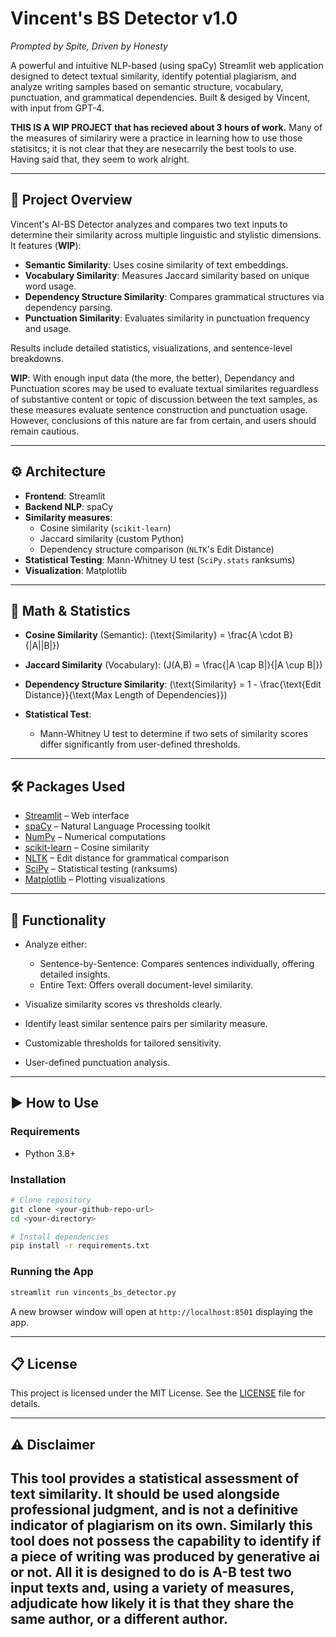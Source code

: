 # Vincent's BS Detector v1.0

*Prompted by Spite, Driven by Honesty*

A powerful and intuitive NLP-based (using spaCy) Streamlit web application designed to detect textual similarity, identify potential plagiarism, and analyze writing samples based on semantic structure, vocabulary, punctuation, and grammatical dependencies. Built & desiged by Vincent, with input from GPT-4.

**THIS IS A WIP PROJECT that has recieved about 3 hours of work.** Many of the measures of similariry were a practice in learning how to use those statisitcs; it is not clear that they are nesecarrily the best tools to use. Having said that, they seem to work alright. 

---

## 📖 Project Overview

Vincent's AI-BS Detector analyzes and compares two text inputs to determine their similarity across multiple linguistic and stylistic dimensions. It features (**WIP**):

- **Semantic Similarity**: Uses cosine similarity of text embeddings.
- **Vocabulary Similarity**: Measures Jaccard similarity based on unique word usage.
- **Dependency Structure Similarity**: Compares grammatical structures via dependency parsing.
- **Punctuation Similarity**: Evaluates similarity in punctuation frequency and usage.

Results include detailed statistics, visualizations, and sentence-level breakdowns.

**WIP**: With enough input data (the more, the better), Dependancy and Punctuation scores may be used to evaluate textual similarites reguardless of substantive content or topic of discussion between the text samples, as these measures evaluate sentence construction and punctuation usage. However, conclusions of this nature are far from certain, and users should remain cautious. 

---

## ⚙️ Architecture

- **Frontend**: Streamlit
- **Backend NLP**: spaCy
- **Similarity measures**:
  - Cosine similarity (`scikit-learn`)
  - Jaccard similarity (custom Python)
  - Dependency structure comparison (`NLTK`'s Edit Distance)
- **Statistical Testing**: Mann-Whitney U test (`SciPy.stats` ranksums)
- **Visualization**: Matplotlib

---

## 🧮 Math & Statistics

- **Cosine Similarity** (Semantic):
  \(\text{Similarity} = \frac{A \cdot B}{\|A\|\|B\|}\)

- **Jaccard Similarity** (Vocabulary):
  \(J(A,B) = \frac{|A \cap B|}{|A \cup B|}\)

- **Dependency Structure Similarity**:
  \(\text{Similarity} = 1 - \frac{\text{Edit Distance}}{\text{Max Length of Dependencies}}\)

- **Statistical Test**:

  - Mann-Whitney U test to determine if two sets of similarity scores differ significantly from user-defined thresholds.

---

## 🛠️ Packages Used

- [Streamlit](https://streamlit.io/) – Web interface
- [spaCy](https://spacy.io/) – Natural Language Processing toolkit
- [NumPy](https://numpy.org/) – Numerical computations
- [scikit-learn](https://scikit-learn.org/) – Cosine similarity
- [NLTK](https://www.nltk.org/) – Edit distance for grammatical comparison
- [SciPy](https://docs.scipy.org/doc/scipy/) – Statistical testing (ranksums)
- [Matplotlib](https://matplotlib.org/) – Plotting visualizations

---

## 🚀 Functionality

- Analyze either:

  - Sentence-by-Sentence: Compares sentences individually, offering detailed insights.
  - Entire Text: Offers overall document-level similarity.

- Visualize similarity scores vs thresholds clearly.

- Identify least similar sentence pairs per similarity measure.

- Customizable thresholds for tailored sensitivity.

- User-defined punctuation analysis.

---

## ▶️ How to Use

### Requirements

- Python 3.8+

### Installation

```bash
# Clone repository
git clone <your-github-repo-url>
cd <your-directory>

# Install dependencies
pip install -r requirements.txt
```

### Running the App

```bash
streamlit run vincents_bs_detector.py
```

A new browser window will open at `http://localhost:8501` displaying the app.

---

## 📋 License

This project is licensed under the MIT License. See the [LICENSE](LICENSE) file for details.

---

## ⚠️ Disclaimer

This tool provides a statistical assessment of text similarity. It should be used alongside professional judgment, and is not a definitive indicator of plagiarism on its own. Similarly this tool does not possess the capability to identify if a piece of writing was produced by generative ai or not. All it is designed to do is A-B test two input texts and, using a variety of measures, adjudicate how likely it is that they share the same author, or a different author. 
---

